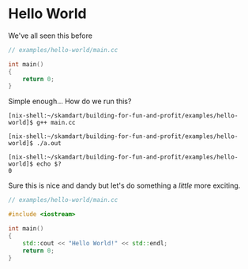# Hello World

We've all seen this before

```cpp
// examples/hello-world/main.cc

int main()
{
	return 0;
}
```

Simple enough... How do we run this?

```
[nix-shell:~/skamdart/building-for-fun-and-profit/examples/hello-world]$ g++ main.cc 

[nix-shell:~/skamdart/building-for-fun-and-profit/examples/hello-world]$ ./a.out 

[nix-shell:~/skamdart/building-for-fun-and-profit/examples/hello-world]$ echo $?
0
```

Sure this is nice and dandy but let's do something a _little_ more exciting.

```cpp
// examples/hello-world/main.cc

#include <iostream>

int main()
{
	std::cout << "Hello World!" << std::endl;
	return 0;
}
```

